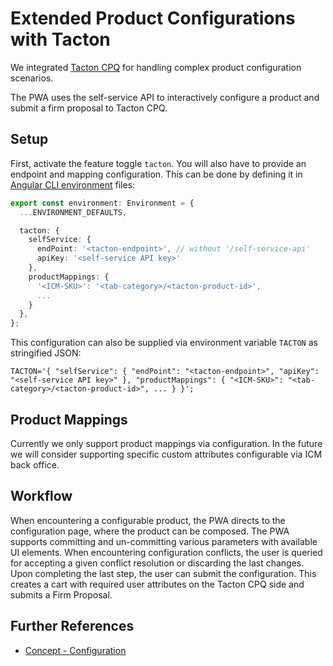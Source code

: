 <!--
kb_guide
kb_pwa
kb_everyone
kb_sync_latest_only
-->

# Extended Product Configurations with Tacton

We integrated [Tacton CPQ](https://www.tacton.com/solutions/tacton-cpq) for handling complex product configuration scenarios.

The PWA uses the self-service API to interactively configure a product and submit a firm proposal to Tacton CPQ.

## Setup

First, activate the feature toggle `tacton`.
You will also have to provide an endpoint and mapping configuration.
This can be done by defining it in [Angular CLI environment](../concepts/configuration.md#angular-cli-environments) files:

```typescript
export const environment: Environment = {
  ...ENVIRONMENT_DEFAULTS,

  tacton: {
    selfService: {
      endPoint: '<tacton-endpoint>', // without '/self-service-api'
      apiKey: '<self-service API key>'
    },
    productMappings: {
      '<ICM-SKU>': '<tab-category>/<tacton-product-id>',
      ...
    }
  },
};
```

This configuration can also be supplied via environment variable `TACTON` as stringified JSON:

```text
TACTON='{ "selfService": { "endPoint": "<tacton-endpoint>", "apiKey": "<self-service API key>" }, "productMappings": { "<ICM-SKU>": "<tab-category>/<tacton-product-id>", ... } }';
```

## Product Mappings

Currently we only support product mappings via configuration.
In the future we will consider supporting specific custom attributes configurable via ICM back office.

## Workflow

When encountering a configurable product, the PWA directs to the configuration page, where the product can be composed.
The PWA supports committing and un-committing various parameters with available UI elements.
When encountering configuration conflicts, the user is queried for accepting a given conflict resolution or discarding the last changes.
Upon completing the last step, the user can submit the configuration.
This creates a cart with required user attributes on the Tacton CPQ side and submits a Firm Proposal.

## Further References

- [Concept - Configuration](../concepts/configuration.md)

